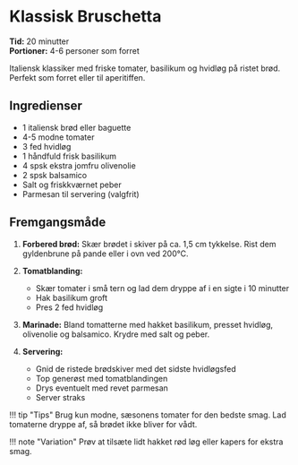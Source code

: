 # Klassisk Bruschetta

**Tid:** 20 minutter  
**Portioner:** 4-6 personer som forret

Italiensk klassiker med friske tomater, basilikum og hvidløg på ristet brød. Perfekt som forret eller til aperitiffen.

## Ingredienser

- 1 italiensk brød eller baguette
- 4-5 modne tomater
- 3 fed hvidløg
- 1 håndfuld frisk basilikum
- 4 spsk ekstra jomfru olivenolie
- 2 spsk balsamico
- Salt og friskkværnet peber
- Parmesan til servering (valgfrit)

## Fremgangsmåde

1. **Forbered brød:** Skær brødet i skiver på ca. 1,5 cm tykkelse. Rist dem gyldenbrune på pande eller i ovn ved 200°C.

2. **Tomatblanding:** 
   - Skær tomater i små tern og lad dem dryppe af i en sigte i 10 minutter
   - Hak basilikum groft
   - Pres 2 fed hvidløg

3. **Marinade:** Bland tomatterne med hakket basilikum, presset hvidløg, olivenolie og balsamico. Krydre med salt og peber.

4. **Servering:** 
   - Gnid de ristede brødskiver med det sidste hvidløgsfed
   - Top generøst med tomatblandingen
   - Drys eventuelt med revet parmesan
   - Server straks

!!! tip "Tips"
    Brug kun modne, sæsonens tomater for den bedste smag. Lad tomaterne dryppe af, så brødet ikke bliver for vådt.

!!! note "Variation"
    Prøv at tilsæte lidt hakket rød løg eller kapers for ekstra smag.